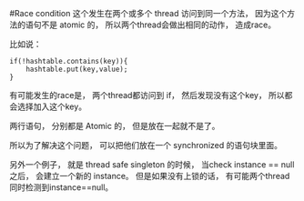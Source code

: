 #Race condition
这个发生在两个或多个 thread 访问到同一个方法， 因为这个方法的语句不是 atomic 的， 所以两个thread会做出相同的动作， 造成race。

比如说：

```
if(!hashtable.contains(key)){
	hashtable.put(key,value);
}
```

有可能发生的race是， 两个thread都访问到 if， 然后发现没有这个key， 所以都会选择加入这个key。

两行语句， 分别都是 Atomic 的， 但是放在一起就不是了。

所以为了解决这个问题， 可以把他们放在一个 synchronized 的语句块里面。

另外一个例子， 就是 thread safe singleton 的时候， 当check instance == null之后， 会建立一个新的 instance。 但是如果没有上锁的话， 有可能两个thread同时检测到instance==null。